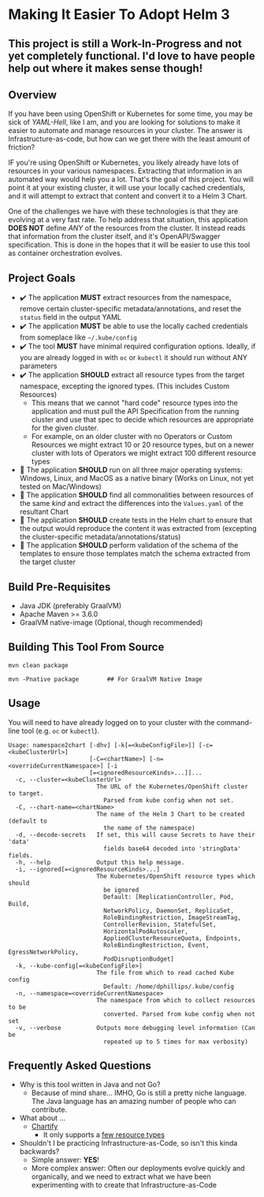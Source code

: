 # Making It Easier To Adopt Helm 3

## This project is still a Work-In-Progress and not yet completely functional. I'd love to have people help out where it makes sense though!

## Overview
If you have been using OpenShift or Kubernetes for some time, you may be sick of *YAML-Hell*, like I am, and you are looking for solutions to make it easier to automate and manage resources in your cluster. The answer is Infrastructure-as-code, but how can we get there with the least amount of friction? 

IF you're using OpenShift or Kubernetes, you likely already have lots of resources in your various namespaces. Extracting that information in an automated way would help you a lot. That's the goal of this project. You will point it at your existing cluster, it will use your locally cached credentials, and it will attempt to extract that content and convert it to a Helm 3 Chart.

One of the challenges we have with these technologies is that they are evolving at a very fast rate. To help address that situation, this application **DOES NOT** define *ANY* of the resources from the cluster. It instead reads that information from the cluster itself, and it's OpenAPI/Swagger specification. This is done in the hopes that it will be easier to use this tool as container orchestration evolves.


## Project Goals

* :heavy_check_mark: The application **MUST** extract resources from the namespace, remove certain cluster-specific metadata/annotations, and reset the `status` field in the output YAML
* :heavy_check_mark: The application **MUST** be able to use the locally cached credentials from someplace like `~/.kube/config`
* :heavy_check_mark: The tool **MUST** have minimal required configuration options. Ideally, if you are already logged in with `oc` or `kubectl` it should run without ANY parameters
* :heavy_check_mark: The application **SHOULD** extract all resource types from the target namespace, excepting the ignored types. (This includes Custom Resources)
  * This means that we cannot "hard code" resource types into the application and must pull the API Specification from the running cluster and use that spec to decide which resources are appropriate for the given cluster.
  * For example, on an older cluster with no Operators or Custom Resources we might extract 10 or 20 resource types, but on a newer cluster with lots of Operators we might extract 100 different resource types
* :black_square_button: The application **SHOULD** run on all three major operating systems: Windows, Linux, and MacOS as a native binary (Works on Linux, not yet tested on Mac/Windows)
* :black_square_button: The application **SHOULD** find all commonalities between resources of the same *kind* and extract the differences into the `Values.yaml` of the resultant Chart
* :black_square_button: The application **SHOULD** create tests in the Helm chart to ensure that the output would reproduce the content it was extracted from (excepting the cluster-specific metadata/annotations/status)
* :black_square_button: The application **SHOULD** perform validation of the schema of the templates to ensure those templates match the schema extracted from the target cluster

## Build Pre-Requisites
* Java JDK (preferably GraalVM)
* Apache Maven >= 3.6.0
* GraalVM native-image (Optional, though recommended)

## Building This Tool From Source

```
mvn clean package

mvn -Pnative package        ## For GraalVM Native Image
```

## Usage

You will need to have already logged on to your cluster with the command-line tool (e.g. `oc` or `kubectl`).

```
Usage: namespace2chart [-dhv] [-k[=<kubeConfigFile>]] [-c=<kubeClusterUrl>]
                       [-C=<chartName>] [-n=<overrideCurrentNamespace>] [-i
                       [=<ignoredResourceKinds>...]]...
  -c, --cluster=<kubeClusterUrl>
                         The URL of the Kubernetes/OpenShift cluster to target.
                           Parsed from kube config when not set.
  -C, --chart-name=<chartName>
                         The name of the Helm 3 Chart to be created (default to
                           the name of the namespace)
  -d, --decode-secrets   If set, this will cause Secrets to have their 'data'
                           fields base64 decoded into 'stringData' fields.
  -h, --help             Output this help message.
  -i, --ignored[=<ignoredResourceKinds>...]
                         The Kubernetes/OpenShift resource types which should
                           be ignored
                           Default: [ReplicationController, Pod, Build,
                           NetworkPolicy, DaemonSet, ReplicaSet,
                           RoleBindingRestriction, ImageStreamTag,
                           ControllerRevision, StatefulSet,
                           HorizontalPodAutoscaler,
                           AppliedClusterResourceQuota, Endpoints,
                           RoleBindingRestriction, Event, EgressNetworkPolicy,
                           PodDisruptionBudget]
  -k, --kube-config[=<kubeConfigFile>]
                         The file from which to read cached Kube config
                           Default: /home/dphillips/.kube/config
  -n, --namespace=<overrideCurrentNamespace>
                         The namespace from which to collect resources to be
                           converted. Parsed from kube config when not set
  -v, --verbose          Outputs more debugging level information (Can be
                           repeated up to 5 times for max verbosity)
```

## Frequently Asked Questions

* Why is this tool written in Java and not Go?
  * Because of mind share... IMHO, Go is still a pretty niche language. The Java language has an amazing number of people who can contribute.
* What about ... 
  * [Chartify](https://github.com/kubepack/chartify)
    * It only supports a [few resource types](https://github.com/kubepack/chartify/blob/master/pkg/kube_objects.go#L20)
* Shouldn't I be practicing Infrastructure-as-Code, so isn't this kinda backwards?
  * Simple answer: **YES**! 
  * More complex answer: Often our deployments evolve quickly and organically, and we need to extract what we have been experimenting with to create that Infrastructure-as-Code